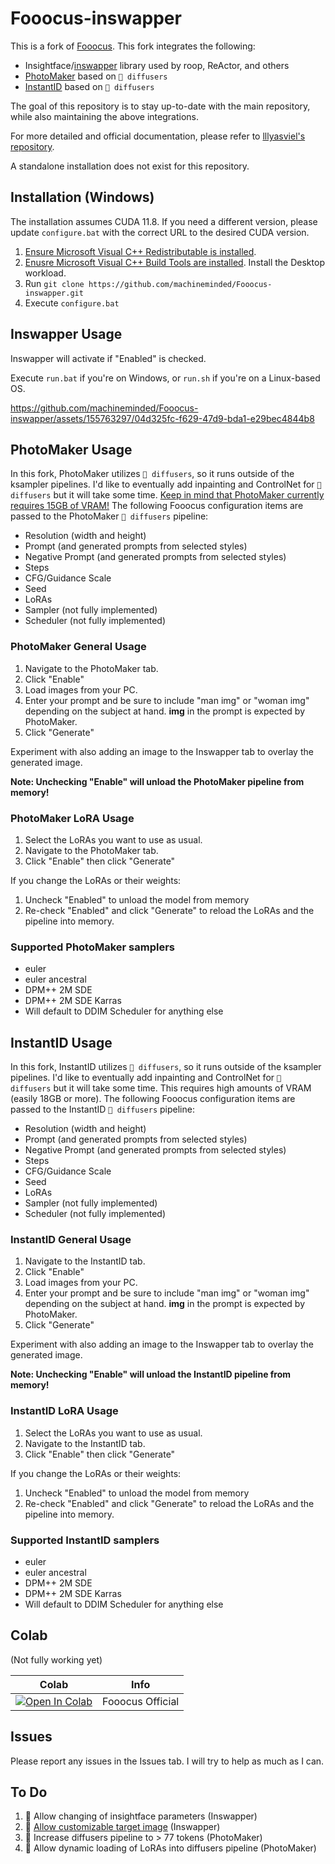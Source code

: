 # Fooocus-inswapper

This is a fork of [Fooocus](https://github.com/lllyasviel/Fooocus).  This fork integrates the following:

* Insightface/[inswapper](https://github.com/haofanwang/inswapper) library used by roop, ReActor, and others
* [PhotoMaker](https://github.com/TencentARC/PhotoMaker) based on `🤗 diffusers`
* [InstantID](https://github.com/InstantID/InstantID) based on `🤗 diffusers`

The goal of this repository is to stay up-to-date with the main repository, while also maintaining the above integrations.

For more detailed and official documentation, please refer to [lllyasviel's repository](https://github.com/lllyasviel/Fooocus).

A standalone installation does not exist for this repository.

## Installation (Windows)

The installation assumes CUDA 11.8.  If you need a different version, please update `configure.bat` with the correct URL to the desired CUDA version.

1. [Ensure Microsoft Visual C++ Redistributable is installed](https://aka.ms/vs/17/release/vc_redist.x64.exe).
2. [Enusre Microsoft Visual C++ Build Tools are installed](https://aka.ms/vs/17/release/vs_BuildTools.exe).  Install the Desktop workload.
1. Run `git clone https://github.com/machineminded/Fooocus-inswapper.git`
2. Execute `configure.bat`

## Inswapper Usage

Inswapper will activate if "Enabled" is checked.

Execute `run.bat` if you're on Windows, or `run.sh` if you're on a Linux-based OS.

https://github.com/machineminded/Fooocus-inswapper/assets/155763297/04d325fc-f629-47d9-bda1-e29bec4844b8

## PhotoMaker Usage

In this fork, PhotoMaker utilizes `🤗 diffusers`, so it runs outside of the ksampler pipelines.  I'd like to eventually add inpainting and ControlNet for `🤗 diffusers` but it will take some time.  [Keep in mind that PhotoMaker currently requires 15GB of VRAM!](https://github.com/TencentARC/PhotoMaker?tab=readme-ov-file#-new-featuresupdates) The following Fooocus configuration items are passed to the PhotoMaker `🤗 diffusers` pipeline:

* Resolution (width and height)
* Prompt (and generated prompts from selected styles)
* Negative Prompt (and generated prompts from selected styles)
* Steps
* CFG/Guidance Scale
* Seed
* LoRAs
* Sampler (not fully implemented)
* Scheduler (not fully implemented)

### PhotoMaker General Usage

1. Navigate to the PhotoMaker tab.
2. Click "Enable"
3. Load images from your PC.
4. Enter your prompt and be sure to include "man img" or "woman img" depending on the subject at hand.  **img** in the prompt is expected by PhotoMaker.
5. Click "Generate"

Experiment with also adding an image to the Inswapper tab to overlay the generated image.

**Note: Unchecking "Enable" will unload the PhotoMaker pipeline from memory!**

### PhotoMaker LoRA Usage

1. Select the LoRAs you want to use as usual.
2. Navigate to the PhotoMaker tab.
3. Click "Enable" then click "Generate"

If you change the LoRAs or their weights:

1. Uncheck "Enabled" to unload the model from memory
2. Re-check "Enabled" and click "Generate" to reload the LoRAs and the pipeline into memory.

### Supported PhotoMaker samplers
* euler
* euler ancestral
* DPM++ 2M SDE
* DPM++ 2M SDE Karras
* Will default to DDIM Scheduler for anything else

## InstantID Usage

In this fork, InstantID utilizes `🤗 diffusers`, so it runs outside of the ksampler pipelines.  I'd like to eventually add inpainting and ControlNet for `🤗 diffusers` but it will take some time.  This requires high amounts of VRAM (easily 18GB or more).  The following Fooocus configuration items are passed to the InstantID `🤗 diffusers` pipeline:

* Resolution (width and height)
* Prompt (and generated prompts from selected styles)
* Negative Prompt (and generated prompts from selected styles)
* Steps
* CFG/Guidance Scale
* Seed
* LoRAs
* Sampler (not fully implemented)
* Scheduler (not fully implemented)

### InstantID General Usage

1. Navigate to the InstantID tab.
2. Click "Enable"
3. Load images from your PC.
4. Enter your prompt and be sure to include "man img" or "woman img" depending on the subject at hand.  **img** in the prompt is expected by PhotoMaker.
5. Click "Generate"

Experiment with also adding an image to the Inswapper tab to overlay the generated image.

**Note: Unchecking "Enable" will unload the InstantID pipeline from memory!**

### InstantID LoRA Usage

1. Select the LoRAs you want to use as usual.
2. Navigate to the InstantID tab.
3. Click "Enable" then click "Generate"

If you change the LoRAs or their weights:

1. Uncheck "Enabled" to unload the model from memory
2. Re-check "Enabled" and click "Generate" to reload the LoRAs and the pipeline into memory.

### Supported InstantID samplers
* euler
* euler ancestral
* DPM++ 2M SDE
* DPM++ 2M SDE Karras
* Will default to DDIM Scheduler for anything else

## Colab

(Not fully working yet)

| Colab | Info
| --- | --- |
[![Open In Colab](https://colab.research.google.com/assets/colab-badge.svg)](https://github.com/Preclancio/Fooocus-inswapper/blob/main/fooocus_colab.ipynb) | Fooocus Official

## Issues

Please report any issues in the Issues tab.  I will try to help as much as I can.

## To Do

1. 🚀 Allow changing of insightface parameters (Inswapper)
2. 🚀 [Allow customizable target image](https://github.com/machineminded/Fooocus-inswapper/issues/12) (Inswapper)
3. 🚀 Increase diffusers pipeline to > 77 tokens (PhotoMaker)
4. 🚀 Allow dynamic loading of LoRAs into diffusers pipeline (PhotoMaker)
